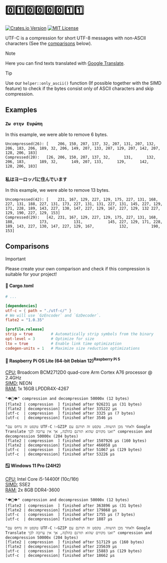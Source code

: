 # 0️⃣1️⃣0️⃣0️⃣0️⃣0️⃣1️⃣1️⃣
[![Crates.io Version](https://img.shields.io/crates/v/utf-c?style=flat-square)](https://crates.io/crates/utf-c)
[![MIT License](https://img.shields.io/badge/license-MIT-blue?style=flat-square)](https://github.com/utf-c/rust/blob/main/LICENSE)

UTF-C is a compression for short UTF-8 messages with non-ASCII characters (See the [comparisons](https://github.com/utf-c/rust?tab=readme-ov-file#comparisons) below).

> [!NOTE]
> Here you can find texts translated with [Google Translate](https://translate.google.com/).

> [!TIP]
> Use our `helper::only_ascii()` function (If possible together with the SIMD feature) to check if the bytes consist only of ASCII characters and skip compression.

## Examples
### `Ζω στην Ευρώπη`
In this example, we were able to remove 6 bytes.

```
Uncompressed(26): [    206, 150, 207, 137, 32, 207, 131, 207, 132, 206, 183, 206, 189, 32, 206, 149, 207, 133, 207, 129, 207, 142, 207, 128, 206, 183]
Compressed(20):   [26, 206, 150, 207, 137, 32,      131,      132, 206, 183,      189, 32,      149, 207, 133,      129,      142,      128, 206, 183]
```

### `私はヨーロッパに住んでいます`
In this example, we were able to remove 13 bytes.

```
Uncompressed(42): [    231, 167, 129, 227, 129, 175, 227, 131, 168, 227, 131, 188, 227, 131, 173, 227, 131, 131, 227, 131, 145, 227, 129, 171, 228, 189, 143, 227, 130, 147, 227, 129, 167, 227, 129, 132 227, 129, 190, 227, 129, 153]
Compressed(29):   [42, 231, 167, 129, 227, 129, 175, 227, 131, 168,           188,           173,           131,           145, 227, 129, 171, 228, 189, 143, 227, 130, 147, 227, 129, 167,           132,          190,           153]
```

## Comparisons
> [!IMPORTANT]
> Please create your own comparison and check if this compression is suitable for your project!

#### 📄 Cargo.toml
```toml
# ...

[dependencies]
utf-c = { path = "./utf-c/" }
# We will use `GzEncoder` and `GzDecoder`.
flate2 = "1.0.35"

[profile.release]
strip = true        # Automatically strip symbols from the binary
opt-level = 3       # Optimize for size
lto = true          # Enable link time optimization
codegen-units = 1   # Maximize size reduction optimizations
```

#### 🐧 Raspberry Pi OS Lite (64-bit Debian 12)<sup>Raspberry Pi 5</sup>
<ins>CPU:</ins> Broadcom BCM2712D0 quad-core Arm Cortex A76 processor @ 2.4GHz
<br>
<ins>SIMD:</ins> NEON
<br>
<ins>RAM:</ins> 1x 16GB LPDDR4X-4267

```
"👁👄👁" compression and decompression 50000x (12 bytes)
[flate2 | compression  ] finished after 926231 µs (31 bytes)
[flate2 | decompression] finished after 335222 µs
[utf-c  | compression  ] finished after 3325 µs (7 bytes)
[utf-c  | decompression] finished after 3546 µs
```
```
"טקסט זה נדחס עם UTF-C ו-GZIP ולאחר מכן הושווה. טקסט זה תורגם עם Google Translate ואנו מקווים שהוא תורגם כהלכה, אך אין ערובה לכך" compression and decompression 50000x (204 bytes)
[flate2 | compression  ] finished after 1507926 µs (160 bytes)
[flate2 | decompression] finished after 466058 µs
[utf-c  | compression  ] finished after 51067 µs (129 bytes)
[utf-c  | decompression] finished after 53226 µs
```

#### 🪟 Windows 11 Pro (24H2)
<ins>CPU:</ins> Intel Core i5-14400f (10c/16t)
<br>
<ins>SIMD:</ins> SSE2
<br>
<ins>RAM:</ins> 2x 8GB DDR4-3600

```
"👁👄👁" compression and decompression 50000x (12 bytes)
[flate2 | compression  ] finished after 363896 µs (31 bytes)
[flate2 | decompression] finished after 179868 µs
[utf-c  | compression  ] finished after 1755 µs (7 bytes)
[utf-c  | decompression] finished after 1887 µs
```
```
"טקסט זה נדחס עם UTF-C ו-GZIP ולאחר מכן הושווה. טקסט זה תורגם עם Google Translate ואנו מקווים שהוא תורגם כהלכה, אך אין ערובה לכך" compression and decompression 50000x (204 bytes)
[flate2 | compression  ] finished after 517129 µs (160 bytes)
[flate2 | decompression] finished after 235639 µs
[utf-c  | compression  ] finished after 15883 µs (129 bytes)
[utf-c  | decompression] finished after 18662 µs
```
